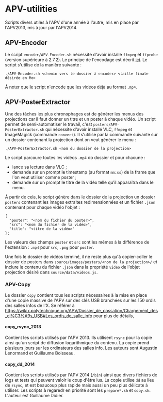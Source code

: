 # APV-utilities
Scripts divers utiles à l'APV d'une année à l'autre, mis en place par l'APV2013, mis à jour par l'APV2014.

## APV-Encoder

Le script `encoder/APV-Encoder.sh` nécessite d'avoir installé `ffmpeg` et `ffprobe` (version supérieure à 2.7.2). Le principe de l'encodage est décrit [ici](http://wikix.polytechnique.org/APV/Dossier_de_passation/Encodage). Le script s'utilise de la manière suivante :

    ./APV-Encoder.sh <chemin vers le dossier à encoder> <taille finale désirée en Mo>

À noter que le script n'encode que les vidéos déjà au format `.mp4`.

## APV-PosterExtractor

Une des tâches les plus chronophages est de générer les menus des projections car il faut donner un titre et un poster à chaque vidéo. Un script permet de semi-automatiser le travail, c'est `posters/APV-PosterExtractor.sh` qui nécessite d'avoir installé VLC, `ffmpeg` et ImageMagick (commande `convert`). Il s'utilise par la commande suivante sur un dossier contenant la projection dont on veut générer le menu :

    ./APV-PosterExtractor.sh <nom du dossier de la projection>

Le script parcoure toutes les vidéos `.mp4` do dossier et pour chacune :
* lance sa lecture dans VLC ;
* demande sur un prompt le timestamp (au format `mm:ss`) de la frame que l'on veut utiliser comme poster ;
* demande sur un prompt le titre de la vidéo telle qu'il apparaîtra dans le menu.

À partir de cela, le script génère dans le dossier de la projection un dossier `posters` contenant les images extraites redimensionnées et un fichier `.json` contenant pour chaque vidéo l'objet :

    {
      "poster": "<nom du fichier du poster>",
      "src": "<nom du fichier de la vidéo>",
      "title": "<titre de la vidéo>"
    };

Les valeurs des champs `poster` et `src` sont les mêmes à la différence de l'extension : `.mp4` pour `src`, `.png` pour `poster`.

Une fois le dossier de vidéos terminé, il ne reste plus qu'à copier-coller le dossier de posters dans `source/images/posters/<nom de la projection>/` et inclure le contenu du fichier `.json` dans la propriété `video` de l'objet projection désiré dans `source/data/videos.js`.

### APV-Copy

Le dossier `copy` contient tous les scripts nécessaires à la mise en place d'une copie massive de l'APV sur des clés USB branchées sur les 150 ordis des salles infos de l'X. Se référer à https://wikix.polytechnique.org/APV/Dossier_de_passation/Chargement_des_cl%C3%A9s_USB#Les_ordis_de_salle_info pour plus de détails,

#### copy_rsync_2013
Contient les scripts utilisés par l'APV 2013. Ils utilisent `rsync` pour la copie ainsi qu'un script de diffusion logarithmique du contenu. La copie prend plusieurs jours sur les ordinateurs des salles info. Les auteurs sont Augustin Lenormand et Guillaume Boisseau.

#### copy_dd_2014
Contient les scripts utilisés par l'APV 2014 (`/bin`) ainsi que divers fichiers de logs et tests qui peuvent valoir le coup d'être lus. La copie utilise `dd` au lieu de `rsync`, et est beaucoup plus rapide mais aussi un peu plus délicate à utiliser. Les scripts à regaredr en priorité sont les `prepare*.sh` et `copy.sh`. L'auteur est Guillaume Didier.
